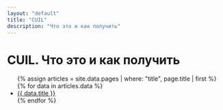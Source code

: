 ```yaml
---
layout: "default"
title: "CUIL"
description: "Что это и как получить"
---
```

# CUIL. Что это и как получить

<ul is="expanding-list">
  {% assign articles = site.data.pages | where: "title", page.title | first %}
	{% for data in articles.data %}
      <li>
  		<a href="{{ data.link | relative_url }}">{{ data.title }}</a>
      </li>
	{% endfor %}
</ul>
